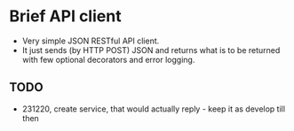 # Brief API client

- Very simple JSON RESTful API client.
- It just sends (by HTTP POST) JSON and returns what is to be returned with few optional decorators and error logging.

## TODO
- 231220, create service, that would actually reply - keep it as develop till then
